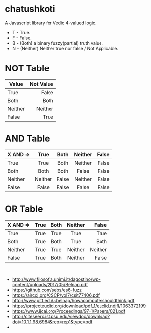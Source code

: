 # chatushkoti
A Javascript library for Vedic 4-valued logic.

* T - True.
* F - False.
* B - (Both) a binary fuzzy(partial) truth value.
* N - (Neither) Neither true nor false / Not Applicable.

# NOT Table

| Value     | Not Value  |
| ------------- | -----:|
| True      | False |
| Both      | Both |
| Neither      | Neither |
| False       | True |

# AND Table

| X AND =>     | True  | Both |  Neither | False |
| ------------- | :-----:| :-----:| :-----:| -----:| 
| True     | True  | Both |  Neither | False |
| Both      | Both  | Both |  False | False |
| Neither     | Neither  | False  |  Neither | False |
| False      | False  | False |  False | False |

# OR Table

| X AND =>     | True  | Both |  Neither | False |
| ------------- | :-----:| :-----:| :-----:| -----:| 
| True     | True  | True |  True | True |
| Both     | True  | Both |  True | Both |
| Neither     | True  | True |  Neither | Neither |
| False     | True  | Both |  Neither | False |


<BR>

* http://www.filosofia.unimi.it/dagostino/wp-content/uploads/2017/05/Belnap.pdf
* https://github.com/sebs/es6-fuzz
* https://airccj.org/CSCP/vol7/csit77406.pdf
* http://www.pitt.edu/~belnap/howacomputershouldthink.pdf
* https://projecteuclid.org/download/pdf_1/euclid.ndjfl/1063372199
* https://www.ijcai.org/Proceedings/97-1/Papers/021.pdf
* http://citeseerx.ist.psu.edu/viewdoc/download?doi=10.1.1.98.6984&rep=rep1&type=pdf
*

